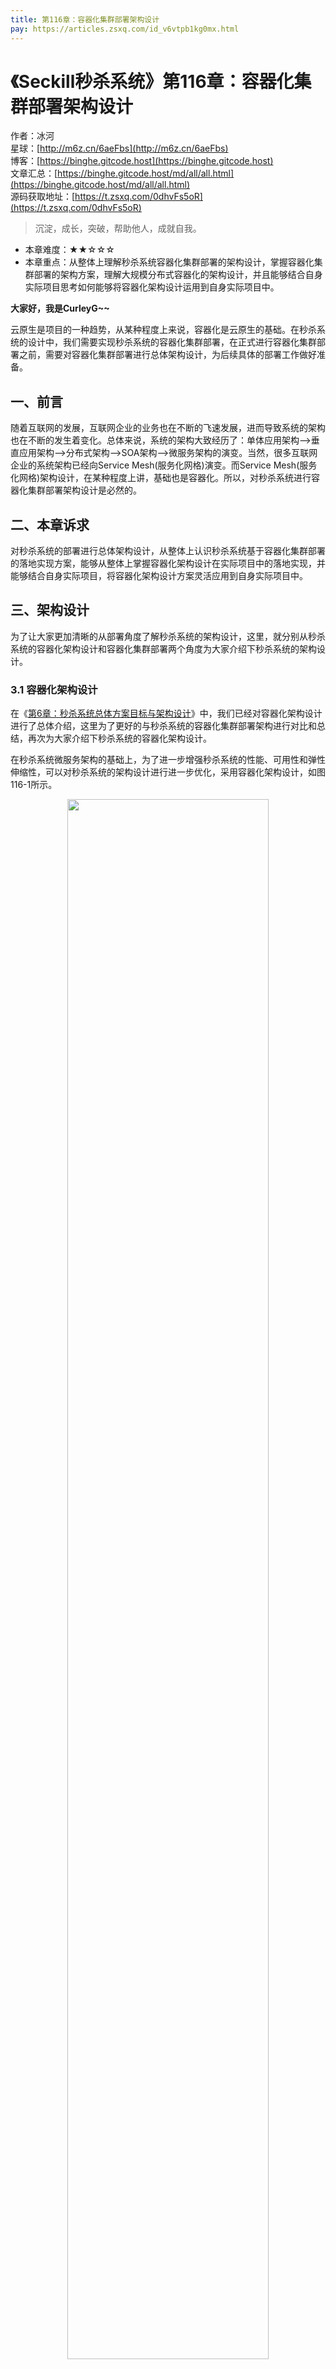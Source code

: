 ```yaml
---
title: 第116章：容器化集群部署架构设计
pay: https://articles.zsxq.com/id_v6vtpb1kg0mx.html
---
```


# 《Seckill秒杀系统》第116章：容器化集群部署架构设计

作者：冰河
<br/>星球：[http://m6z.cn/6aeFbs](http://m6z.cn/6aeFbs)
<br/>博客：[https://binghe.gitcode.host](https://binghe.gitcode.host)
<br/>文章汇总：[https://binghe.gitcode.host/md/all/all.html](https://binghe.gitcode.host/md/all/all.html)
<br/>源码获取地址：[https://t.zsxq.com/0dhvFs5oR](https://t.zsxq.com/0dhvFs5oR)

> 沉淀，成长，突破，帮助他人，成就自我。

* 本章难度：★★☆☆☆
* 本章重点：从整体上理解秒杀系统容器化集群部署的架构设计，掌握容器化集群部署的架构方案，理解大规模分布式容器化的架构设计，并且能够结合自身实际项目思考如何能够将容器化架构设计运用到自身实际项目中。

**大家好，我是CurleyG~~**

云原生是项目的一种趋势，从某种程度上来说，容器化是云原生的基础。在秒杀系统的设计中，我们需要实现秒杀系统的容器化集群部署，在正式进行容器化集群部署之前，需要对容器化集群部署进行总体架构设计，为后续具体的部署工作做好准备。

## 一、前言

随着互联网的发展，互联网企业的业务也在不断的飞速发展，进而导致系统的架构也在不断的发生着变化。总体来说，系统的架构大致经历了：单体应用架构—>垂直应用架构—>分布式架构—>SOA架构—>微服务架构的演变。当然，很多互联网企业的系统架构已经向Service Mesh(服务化网格)演变。而Service Mesh(服务化网格)架构设计，在某种程度上讲，基础也是容器化。所以，对秒杀系统进行容器化集群部署架构设计是必然的。

## 二、本章诉求

对秒杀系统的部署进行总体架构设计，从整体上认识秒杀系统基于容器化集群部署的落地实现方案，能够从整体上掌握容器化架构设计在实际项目中的落地实现，并能够结合自身实际项目，将容器化架构设计方案灵活应用到自身实际项目中。

## 三、架构设计

为了让大家更加清晰的从部署角度了解秒杀系统的架构设计，这里，就分别从秒杀系统的容器化架构设计和容器化集群部署两个角度为大家介绍下秒杀系统的架构设计。

### 3.1 容器化架构设计

在《[第6章：秒杀系统总体方案目标与架构设计](https://articles.zsxq.com/id_6beq5lgdxv16.html)》中，我们已经对容器化架构设计进行了总体介绍，这里为了更好的与秒杀系统的容器化集群部署架构进行对比和总结，再次为大家介绍下秒杀系统的容器化架构设计。

在秒杀系统微服务架构的基础上，为了进一步增强秒杀系统的性能、可用性和弹性伸缩性，可以对秒杀系统的架构设计进行进一步优化，采用容器化架构设计，如图116-1所示。

<div align="center">
    <img src="https://binghe.gitcode.host/images/project/seckill/scekill-2023-05-10-003.png?raw=true" width="80%">
    <br/>
</div>

由图116-1可以看出，对秒杀系统进行容器化架构设计优化之后，总体上会分成客户端、流量入口、系统网关、应用服务、容器化和基础支撑服务等。

**（1）客户端**

客户端主要包括PC、H5、APP和小程序，可以将PC和H5等静态资源发布到CDN服务器，来加速静态资源的加载速度。

**（2）流量入口**

主要由Nginx负责流量的入口，此处同样会放大Nginx的职责，除了常规的反向代理和负载均衡外，Nginx还会提供限流、黑白名单、流量控制、业务校验和商品数据查询等功能。也就是说，在Nginx层会做一些业务逻辑处理。

**（3）系统网关**

系统网关层除了做路由功能外，还提供限流、熔断、鉴权与安全的功能，可以使用SpringCloud Gateway结合Sentinal实现。

**（4）应用服务**

## 查看完整文章

加入[冰河技术](http://m6z.cn/6aeFbs)知识星球，解锁完整技术文章与完整代码
